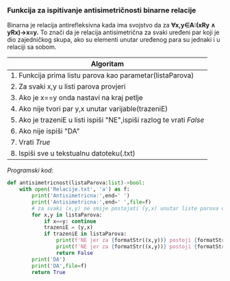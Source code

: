 ###  Funkcija za ispitivanje antisimetričnosti binarne relacije <a id="6"></a>

Binarna je relacija antirefleksivna kada ima svojstvo da za **∀x,y∈A:(xRy ∧ yRx)->x=y.** To znači da je relacija antisimetrična za svaki uređeni par koji je dio zajedničkog skupa, ako su elementi unutar uređenog para su jednaki i u relaciji sa sobom.


| Algoritam |
| --------- |
| 1. Funkcija prima listu parova kao parametar(listaParova)           |
| 2. Za svaki x,y u listi parova provjeri          |
| 3. Ako je x==y onda nastavi na kraj petlje           |
| 4. Ako nije tvori par y,x unutar varijable(trazeniE)          |
| 5. Ako je trazeniE u listi ispiši "NE",ispiši razlog te vrati *False*          |
| 6. Ako nije ispiši "DA" 
|7. Vrati *True*|
|8. Ispiši sve u tekstualnu datoteku(.txt)|

*Programski kod:*
```python
def antisimetricnost(listaParova:list)->bool:
    with open('Relacije.txt', 'a') as f:
        print('Antisimetricna:',end=' ')
        print('Antisimetricna:',end=' ',file=f)
        # za svaki (x,y) ne smije postojati (y,x) unutar liste parova osim kada je x==y
        for x,y in listaParova:
            if x==y: continue
            trazeniE = (y,x)
            if trazeniE in listaParova:
                print(f'NE jer za {formatStr((x,y))} postoji {formatStr(trazeniE)} unutar liste parova')
                print(f'NE jer za {formatStr((x,y))} postoji {formatStr(trazeniE)} unutar liste parova',file=f)
                return False
        print('DA')
        print('DA',file=f)
        return True

```
